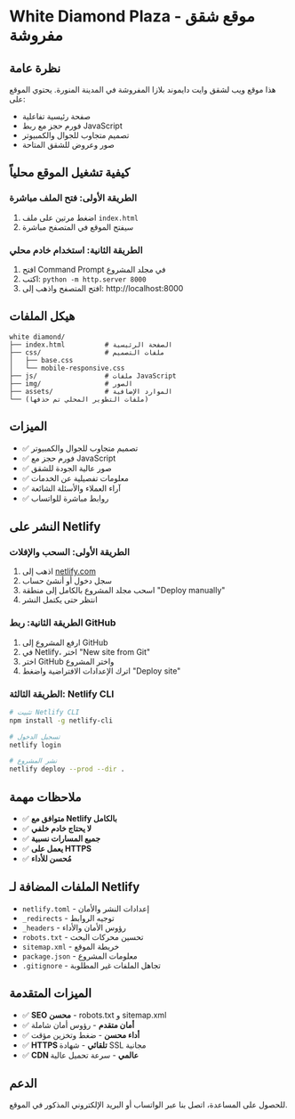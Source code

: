 # White Diamond Plaza - موقع شقق مفروشة

## نظرة عامة
هذا موقع ويب لشقق وايت دايموند بلازا المفروشة في المدينة المنورة. يحتوي الموقع على:

- صفحة رئيسية تفاعلية
- فورم حجز مع ربط JavaScript
- تصميم متجاوب للجوال والكمبيوتر
- صور وعروض للشقق المتاحة

## كيفية تشغيل الموقع محلياً

### الطريقة الأولى: فتح الملف مباشرة
1. اضغط مرتين على ملف `index.html`
2. سيفتح الموقع في المتصفح مباشرة

### الطريقة الثانية: استخدام خادم محلي
1. افتح Command Prompt في مجلد المشروع
2. اكتب: `python -m http.server 8000`
3. افتح المتصفح واذهب إلى: http://localhost:8000

## هيكل الملفات
```
white diamond/
├── index.html          # الصفحة الرئيسية
├── css/                # ملفات التصميم
│   ├── base.css
│   └── mobile-responsive.css
├── js/                 # ملفات JavaScript
├── img/                # الصور
├── assets/             # الموارد الإضافية
└── (ملفات التطوير المحلي تم حذفها)
```

## الميزات
- ✅ تصميم متجاوب للجوال والكمبيوتر
- ✅ فورم حجز مع JavaScript
- ✅ صور عالية الجودة للشقق
- ✅ معلومات تفصيلية عن الخدمات
- ✅ آراء العملاء والأسئلة الشائعة
- ✅ روابط مباشرة للواتساب

## النشر على Netlify

### الطريقة الأولى: السحب والإفلات
1. اذهب إلى [netlify.com](https://netlify.com)
2. سجل دخول أو أنشئ حساب
3. اسحب مجلد المشروع بالكامل إلى منطقة "Deploy manually"
4. انتظر حتى يكتمل النشر

### الطريقة الثانية: ربط GitHub
1. ارفع المشروع إلى GitHub
2. في Netlify، اختر "New site from Git"
3. اختر GitHub واختر المشروع
4. اترك الإعدادات الافتراضية واضغط "Deploy site"

### الطريقة الثالثة: Netlify CLI
```bash
# تثبيت Netlify CLI
npm install -g netlify-cli

# تسجيل الدخول
netlify login

# نشر المشروع
netlify deploy --prod --dir .
```

## ملاحظات مهمة
- ✅ **متوافق مع Netlify بالكامل**
- ✅ **لا يحتاج خادم خلفي**
- ✅ **جميع المسارات نسبية**
- ✅ **يعمل على HTTPS**
- ✅ **مُحسن للأداء**

## الملفات المضافة لـ Netlify
- `netlify.toml` - إعدادات النشر والأمان
- `_redirects` - توجيه الروابط
- `_headers` - رؤوس الأمان والأداء
- `robots.txt` - تحسين محركات البحث
- `sitemap.xml` - خريطة الموقع
- `package.json` - معلومات المشروع
- `.gitignore` - تجاهل الملفات غير المطلوبة

## الميزات المتقدمة
- ✅ **SEO محسن** - robots.txt و sitemap.xml
- ✅ **أمان متقدم** - رؤوس أمان شاملة
- ✅ **أداء محسن** - ضغط وتخزين مؤقت
- ✅ **HTTPS تلقائي** - شهادة SSL مجانية
- ✅ **CDN عالمي** - سرعة تحميل عالية

## الدعم
للحصول على المساعدة، اتصل بنا عبر الواتساب أو البريد الإلكتروني المذكور في الموقع.
